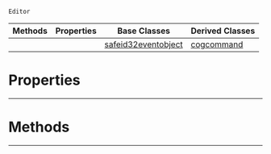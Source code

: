  `Editor`

|Methods|Properties|Base Classes|Derived Classes|
|---|---|---|---|
| | |[safeid32eventobject](https://github.com/dragonCASTjosh/PlasmaDocs/blob/master/code_reference/class_reference/safeid32eventobject.markdown)|[cogcommand](https://github.com/dragonCASTjosh/PlasmaDocs/blob/master/code_reference/class_reference/cogcommand.markdown)|


 #  Properties


---  
 #  Methods


---  
 

 